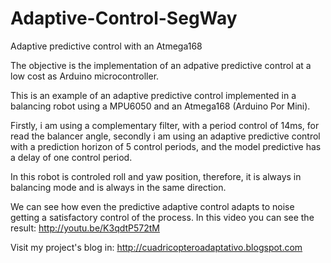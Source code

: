 Adaptive-Control-SegWay
========================

Adaptive predictive control with an Atmega168

The objective is the implementation of an adpative predictive control at a low cost as Arduino microcontroller.

This is an example of an adaptive predictive control implemented in a balancing robot using a MPU6050 and an Atmega168 (Arduino Por Mini).


Firstly, i am using a complementary filter, with a period control of 14ms, for read the balancer angle, secondly i am using an adaptive predictive control with a prediction horizon of 5 control periods, and the model predictive has a delay of one control period.

In this robot is controled roll and yaw position, therefore, it is always in balancing mode and is always in the same direction.

We can see how even the predictive adaptive control adapts to noise getting a satisfactory control of the process. In this video you can see the result: http://youtu.be/K3qdtP572tM

Visit my project's blog in: http://cuadricopteroadaptativo.blogspot.com
